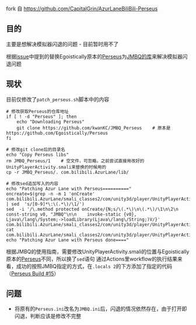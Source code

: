 fork 自 https://github.com/CapitalGrin/AzurLaneBiliBili-Perseus
## 目的
主要是想解决模拟器闪退的问题 - 目前暂时用不了

根据[issue](https://github.com/CapitalGrin/AzurLaneBiliBili-Perseus/issues/6#issuecomment-2368122043)中提到的替换Egoistically原本的[Perseus](https://github.com/Egoistically/Perseus)为[JMBQ的库](https://github.com/JMBQ/azurlane)来解决模拟器闪退问题

## 现状
目前仅修改了`patch_perseus.sh`脚本中的内容
```shell
# 修改获取Perseus的仓库地址
if [ ! -d "Perseus" ]; then
    echo "Downloading Perseus"
    git clone https://github.com/kwanKC/JMBQ_Perseus    # 原本是https://github.com/Egoistically/Perseus
fi

# 修改git clone后的目录名
echo "Copy Perseus libs"
rm JMBQ_Perseus/1    # 空文件，可忽略，之前尝试直接用改好的UnityPlayerActivity.smali来替换的时候用的
cp -r JMBQ_Perseus/. com.bilibili.AzurLane/lib/

# 修改sed追加写入的内容
echo "Patching Azur Lane with Perseus=========="
oncreate=$(grep -n -m 1 'onCreate' com.bilibili.AzurLane/smali_classes2/com/unity3d/player/UnityPlayerActivity.smali | sed  's/[0-9]*\:\(.*\)/\1/')
sed  -i '/\.method protected onCreate/{N;s/\(.*\)\n\(.*\)/\1\n\2\n    const-string v0, "JMBQ"\n\n    invoke-static {v0}, Ljava\/lang\/System;->loadLibrary(Ljava\/lang\/String;)V/}' com.bilibili.AzurLane/smali_classes2/com/unity3d/player/UnityPlayerActivity.smali
cat com.bilibili.AzurLane/smali_classes2/com/unity3d/player/UnityPlayerActivity.smali
echo "Patching Azur Lane with Perseus done===="
```
根据JMBQ的使用指南，需要修改UnityPlayerActivity.smali的位置与Egoistically原本的[Perseus](https://github.com/Egoistically/Perseus)不同，所以换了`sed`语句
通过Actions里workflow的执行结果来看，成功的按照JMBQ指定的方式，在`.locals 2`的下方添加了指定的代码（[Perseus Build #15](https://github.com/kwanKC/AzurLaneBiliBili-Perseus-JMBQ/actions/runs/11249131313/job/31275472265)）

## 问题
- 将原有的`Perseus.ini`改名为`JMBQ.ini`后，闪退的情况依然存在，由于打开即闪退，判断应该是修改不完整
